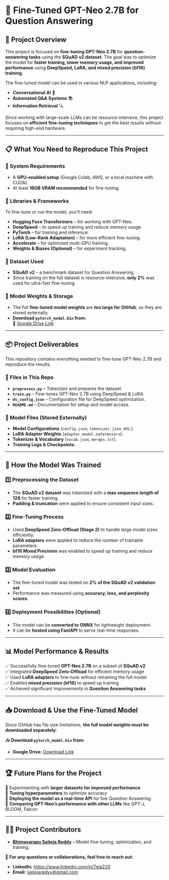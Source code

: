 # **🚀 Fine-Tuned GPT-Neo 2.7B for Question Answering**  

## **📌 Project Overview**  
This project is focused on **fine-tuning GPT-Neo 2.7B** for **question-answering tasks** using the **SQuAD v2 dataset**. The goal was to optimize the model for **faster training, lower memory usage, and improved performance** using **DeepSpeed, LoRA, and mixed precision (bf16) training**.  

The fine-tuned model can be used in various NLP applications, including:  
- **Conversational AI** 🤖  
- **Automated Q&A Systems** 📚  
- **Information Retrieval** 🔍  

Since working with large-scale LLMs can be resource-intensive, this project focuses on **efficient fine-tuning techniques** to get the best results without requiring high-end hardware.  

---

## **📋 What You Need to Reproduce This Project**  

### **🔹 System Requirements**  
- A **GPU-enabled setup** (Google Colab, AWS, or a local machine with CUDA).  
- At least **16GB VRAM recommended** for fine-tuning.  

### **🔹 Libraries & Frameworks**  
To fine-tune or run the model, you’ll need:  
- **Hugging Face Transformers** – for working with GPT-Neo.  
- **DeepSpeed** – to speed up training and reduce memory usage.  
- **PyTorch** – for training and inference.  
- **LoRA (Low-Rank Adaptation)** – for more efficient fine-tuning.  
- **Accelerate** – for optimized multi-GPU training.  
- **Weights & Biases (Optional)** – for experiment tracking.  

### **🔹 Dataset Used**  
- **SQuAD v2** – a benchmark dataset for Question Answering.  
- Since training on the full dataset is resource-intensive, **only 2%** was used for ultra-fast fine-tuning.  

### **🔹 Model Weights & Storage**  
- The full **fine-tuned model weights** are **too large for GitHub**, so they are stored externally.  
- **Download `pytorch_model.bin` from:**  
  🔗 [Google Drive Link](https://colab.research.google.com/drive/1vVzHQYCJvobUpegnJ0Jowp_ZBGsJWMzR?usp=sharing)  

---

## **📦 Project Deliverables**  
This repository contains everything needed to fine-tune GPT-Neo 2.7B and reproduce the results.  

### **📂 Files in This Repo**  
- **`preprocess.py`** – Tokenizes and prepares the dataset.  
- **`train.py`** – Fine-tunes GPT-Neo 2.7B using DeepSpeed & LoRA.  
- **`ds_config.json`** – Configuration file for DeepSpeed optimization.  
- **`README.md`** – Documentation for setup and model access.  

### **📂 Model Files (Stored Externally)**  
- **Model Configurations** (`config.json`, `tokenizer.json`, etc.).  
- **LoRA Adapter Weights** (`adapter_model.safetensors`).  
- **Tokenizer & Vocabulary** (`vocab.json`, `merges.txt`).  
- **Training Logs & Checkpoints**.  
---

## **🚀 How the Model Was Trained**  

### **1️⃣ Preprocessing the Dataset**  
- The **SQuAD v2 dataset** was tokenized with a **max sequence length of 128** for faster training.  
- **Padding & truncation** were applied to ensure consistent input sizes.  

### **2️⃣ Fine-Tuning Process**  
- Used **DeepSpeed Zero-Offload (Stage 2)** to handle large model sizes efficiently.  
- **LoRA adapters** were applied to reduce the number of trainable parameters.  
- **bf16 Mixed Precision** was enabled to speed up training and reduce memory usage.  

### **3️⃣ Model Evaluation**  
- The fine-tuned model was tested on **2% of the SQuAD v2 validation set**.  
- Performance was measured using **accuracy, loss, and perplexity scores**.  

### **4️⃣ Deployment Possibilities (Optional)**  
- The model can be **converted to ONNX** for lightweight deployment.  
- It can be **hosted using FastAPI** to serve real-time responses.  

---

## **📊 Model Performance & Results**  

✅ Successfully fine-tuned **GPT-Neo 2.7B** on a subset of **SQuAD v2**  
✅ Integrated **DeepSpeed Zero-Offload** for efficient memory usage  
✅ Used **LoRA adapters** to fine-tune without retraining the full model  
✅ Enabled **mixed precision (bf16)** to speed up training  
✅ Achieved significant improvements in **Question Answering tasks**  

---

## **📥 Download & Use the Fine-Tuned Model**  

Since GitHub has file size limitations, **the full model weights must be downloaded separately**:  

📥 **Download `pytorch_model.bin` from:**  
- **Google Drive:** [Download Link](https://colab.research.google.com/drive/1vVzHQYCJvobUpegnJ0Jowp_ZBGsJWMzR?usp=sharing)  

---

## **🏆 Future Plans for the Project**  
🔹 Experimenting with **larger datasets for improved performance**  
🔹 **Tuning hyperparameters** to optimize accuracy  
🔹 **Deploying the model as a real-time API** for live Question Answering  
🔹 **Comparing GPT-Neo’s performance with other LLMs** like GPT-J, BLOOM, Falcon  

---

## **👨‍💻 Project Contributors**  

- **[Bhimavarapu Saiteja Reddy](https://www.linkedin.com/in/Teja220)** – Model fine-tuning, optimization, and training.  

📧 **For any questions or collaborations, feel free to reach out:**  
- **LinkedIn:** https://www.linkedin.com/in/Teja220  
- **Email:** saitejaredyy@gmail.com  
